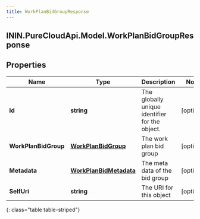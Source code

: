 ```yaml
---
title: WorkPlanBidGroupResponse
---
```

## ININ.PureCloudApi.Model.WorkPlanBidGroupResponse

## Properties

|Name | Type | Description | Notes|
|------------ | ------------- | ------------- | -------------|
| **Id** | **string** | The globally unique identifier for the object. | [optional] |
| **WorkPlanBidGroup** | [**WorkPlanBidGroup**](WorkPlanBidGroup.html) | The work plan bid group | [optional] |
| **Metadata** | [**WorkPlanBidMetadata**](WorkPlanBidMetadata.html) | The meta data of the bid group | [optional] |
| **SelfUri** | **string** | The URI for this object | [optional] |
{: class="table table-striped"}


